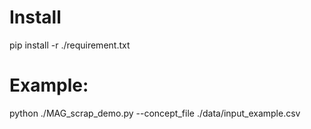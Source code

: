 Install
==
pip install -r ./requirement.txt

Example:
==
 python ./MAG_scrap_demo.py --concept_file ./data/input_example.csv